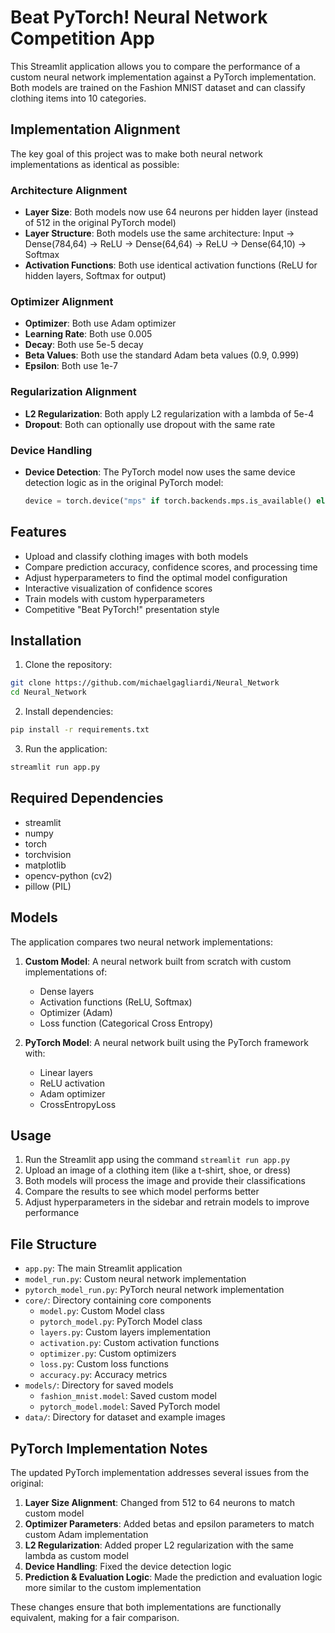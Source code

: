 # Beat PyTorch! Neural Network Competition App

This Streamlit application allows you to compare the performance of a custom neural network implementation against a PyTorch implementation. Both models are trained on the Fashion MNIST dataset and can classify clothing items into 10 categories.

## Implementation Alignment

The key goal of this project was to make both neural network implementations as identical as possible:

### Architecture Alignment
- **Layer Size**: Both models now use 64 neurons per hidden layer (instead of 512 in the original PyTorch model)
- **Layer Structure**: Both models use the same architecture: Input -> Dense(784,64) -> ReLU -> Dense(64,64) -> ReLU -> Dense(64,10) -> Softmax
- **Activation Functions**: Both use identical activation functions (ReLU for hidden layers, Softmax for output)

### Optimizer Alignment
- **Optimizer**: Both use Adam optimizer
- **Learning Rate**: Both use 0.005
- **Decay**: Both use 5e-5 decay
- **Beta Values**: Both use the standard Adam beta values (0.9, 0.999)
- **Epsilon**: Both use 1e-7

### Regularization Alignment
- **L2 Regularization**: Both apply L2 regularization with a lambda of 5e-4
- **Dropout**: Both can optionally use dropout with the same rate

### Device Handling
- **Device Detection**: The PyTorch model now uses the same device detection logic as in the original PyTorch model:
  ```python
  device = torch.device("mps" if torch.backends.mps.is_available() else "cpu")
  ```

## Features

- Upload and classify clothing images with both models
- Compare prediction accuracy, confidence scores, and processing time
- Adjust hyperparameters to find the optimal model configuration
- Interactive visualization of confidence scores
- Train models with custom hyperparameters
- Competitive "Beat PyTorch!" presentation style

## Installation

1. Clone the repository:
```bash
git clone https://github.com/michaelgagliardi/Neural_Network
cd Neural_Network
```

2. Install dependencies:
```bash
pip install -r requirements.txt
```

3. Run the application:
```bash
streamlit run app.py
```

## Required Dependencies

- streamlit
- numpy
- torch
- torchvision
- matplotlib
- opencv-python (cv2)
- pillow (PIL)

## Models

The application compares two neural network implementations:

1. **Custom Model**: A neural network built from scratch with custom implementations of:
   - Dense layers
   - Activation functions (ReLU, Softmax)
   - Optimizer (Adam)
   - Loss function (Categorical Cross Entropy)

2. **PyTorch Model**: A neural network built using the PyTorch framework with:
   - Linear layers
   - ReLU activation
   - Adam optimizer
   - CrossEntropyLoss

## Usage

1. Run the Streamlit app using the command `streamlit run app.py`
2. Upload an image of a clothing item (like a t-shirt, shoe, or dress)
3. Both models will process the image and provide their classifications
4. Compare the results to see which model performs better
5. Adjust hyperparameters in the sidebar and retrain models to improve performance

## File Structure

- `app.py`: The main Streamlit application
- `model_run.py`: Custom neural network implementation
- `pytorch_model_run.py`: PyTorch neural network implementation
- `core/`: Directory containing core components
  - `model.py`: Custom Model class
  - `pytorch_model.py`: PyTorch Model class
  - `layers.py`: Custom layers implementation
  - `activation.py`: Custom activation functions
  - `optimizer.py`: Custom optimizers
  - `loss.py`: Custom loss functions
  - `accuracy.py`: Accuracy metrics
- `models/`: Directory for saved models
  - `fashion_mnist.model`: Saved custom model
  - `pytorch_model.model`: Saved PyTorch model
- `data/`: Directory for dataset and example images

## PyTorch Implementation Notes

The updated PyTorch implementation addresses several issues from the original:

1. **Layer Size Alignment**: Changed from 512 to 64 neurons to match custom model
2. **Optimizer Parameters**: Added betas and epsilon parameters to match custom Adam implementation
3. **L2 Regularization**: Added proper L2 regularization with the same lambda as custom model
4. **Device Handling**: Fixed the device detection logic
5. **Prediction & Evaluation Logic**: Made the prediction and evaluation logic more similar to the custom implementation

These changes ensure that both implementations are functionally equivalent, making for a fair comparison.
